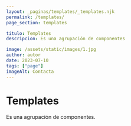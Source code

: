 ```yaml
---
layout: _paginas/templates/_templates.njk
permalink: /templates/
page_section: templates

titulo: Templates
descripcion: Es una agrupación de componentes

image: /assets/static/images/1.jpg
author: autor
date: 2023-07-10
tags: ["page"]
imageAlt: Contacta
---
```


# Templates

Es una agrupación de componentes.
